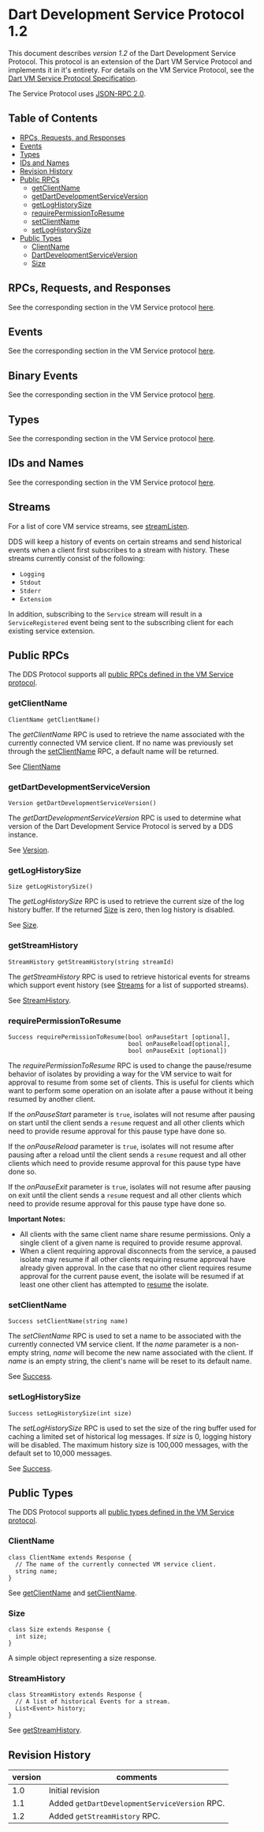# Dart Development Service Protocol 1.2

This document describes _version 1.2_ of the Dart Development Service Protocol.
This protocol is an extension of the Dart VM Service Protocol and implements it
in it's entirety. For details on the VM Service Protocol, see the [Dart VM Service Protocol Specification][service-protocol].

The Service Protocol uses [JSON-RPC 2.0][].

[JSON-RPC 2.0]: http://www.jsonrpc.org/specification

## Table of Contents

- [RPCs, Requests, and Responses](#rpcs-requests-and-responses)
- [Events](#events)
- [Types](#types)
- [IDs and Names](#ids-and-names)
- [Revision History](#revision-history)
- [Public RPCs](#public-rpcs)
  - [getClientName](#getclientname)
  - [getDartDevelopmentServiceVersion](#getdartdevelopmentserviceversion)
  - [getLogHistorySize](#getloghistorysize)
  - [requirePermissionToResume](#requirepermissiontoresume)
  - [setClientName](#setclientname)
  - [setLogHistorySize](#setloghistorysize)
- [Public Types](#public-types)
  - [ClientName](#clientname)
  - [DartDevelopmentServiceVersion](#dartdevelopmentserviceversion)
  - [Size](#size)

## RPCs, Requests, and Responses

See the corresponding section in the VM Service protocol [here][service-protocol-rpcs-requests-and-responses].

## Events

See the corresponding section in the VM Service protocol [here][service-protocol-events].

## Binary Events

See the corresponding section in the VM Service protocol [here][service-protocol-binary-events].

## Types

See the corresponding section in the VM Service protocol [here][service-protocol-types].

## IDs and Names

See the corresponding section in the VM Service protocol [here][service-protocol-ids-and-names].

## Streams

For a list of core VM service streams, see [streamListen][service-protocol-streams].

DDS will keep a history of events on certain streams and send historical events
when a client first subscribes to a stream with history. These streams currently
consist of the following:

- `Logging`
- `Stdout`
- `Stderr`
- `Extension`

In addition, subscribing to the `Service` stream will result in a `ServiceRegistered`
event being sent to the subscribing client for each existing service extension.

## Public RPCs

The DDS Protocol supports all [public RPCs defined in the VM Service protocol][service-protocol-public-rpcs].

### getClientName

```
ClientName getClientName()
```

The _getClientName_ RPC is used to retrieve the name associated with the currently
connected VM service client. If no name was previously set through the
[setClientName](#setclientname) RPC, a default name will be returned.

See [ClientName](#clientname)

### getDartDevelopmentServiceVersion

```
Version getDartDevelopmentServiceVersion()
```

The _getDartDevelopmentServiceVersion_ RPC is used to determine what version of
the Dart Development Service Protocol is served by a DDS instance.

See [Version](#version).


### getLogHistorySize

```
Size getLogHistorySize()
```

The _getLogHistorySize_ RPC is used to retrieve the current size of the log
history buffer. If the returned [Size](#size) is zero, then log history is
disabled.

See [Size](#size).


### getStreamHistory

```
StreamHistory getStreamHistory(string streamId)
```

The _getStreamHistory_ RPC is used to retrieve historical events for streams
which support event history (see [Streams](#streams) for a list of supported
streams).

See [StreamHistory](#streamhistory).

### requirePermissionToResume

```
Success requirePermissionToResume(bool onPauseStart [optional],
                                  bool onPauseReload[optional],
                                  bool onPauseExit [optional])
```

The _requirePermissionToResume_ RPC is used to change the pause/resume behavior
of isolates by providing a way for the VM service to wait for approval to resume
from some set of clients. This is useful for clients which want to perform some
operation on an isolate after a pause without it being resumed by another client.

If the _onPauseStart_ parameter is `true`, isolates will not resume after pausing
on start until the client sends a `resume` request and all other clients which
need to provide resume approval for this pause type have done so.

If the _onPauseReload_ parameter is `true`, isolates will not resume after pausing
after a reload until the client sends a `resume` request and all other clients
which need to provide resume approval for this pause type have done so.

If the _onPauseExit_ parameter is `true`, isolates will not resume after pausing
on exit until the client sends a `resume` request and all other clients which
need to provide resume approval for this pause type have done so.

**Important Notes:**

- All clients with the same client name share resume permissions. Only a
  single client of a given name is required to provide resume approval.
- When a client requiring approval disconnects from the service, a paused
  isolate may resume if all other clients requiring resume approval have
  already given approval. In the case that no other client requires resume
  approval for the current pause event, the isolate will be resumed if at
  least one other client has attempted to [resume](resume) the isolate.

### setClientName

```
Success setClientName(string name)
```

The _setClientName_ RPC is used to set a name to be associated with the currently
connected VM service client. If the _name_ parameter is a non-empty string, _name_
will become the new name associated with the client. If _name_ is an empty string,
the client's name will be reset to its default name.

See [Success](#success).

### setLogHistorySize

```
Success setLogHistorySize(int size)
```

The _setLogHistorySize_ RPC is used to set the size of the ring buffer used for
caching a limited set of historical log messages. If _size_ is 0, logging history
will be disabled. The maximum history size is 100,000 messages, with the default
set to 10,000 messages.

See [Success](#success).

## Public Types

The DDS Protocol supports all [public types defined in the VM Service protocol][service-protocol-public-types].

### ClientName

```
class ClientName extends Response {
  // The name of the currently connected VM service client.
  string name;
}
```

See [getClientName](#getclientname) and [setClientName](#setclientname).

### Size

```
class Size extends Response {
  int size;
}
```

A simple object representing a size response.

### StreamHistory

```
class StreamHistory extends Response {
  // A list of historical Events for a stream.
  List<Event> history;
}
```

See [getStreamHistory](#getStreamHistory).

## Revision History

version | comments
------- | --------
1.0 | Initial revision
1.1 | Added `getDartDevelopmentServiceVersion` RPC.
1.2 | Added `getStreamHistory` RPC.

[resume]: https://github.com/dart-lang/sdk/blob/master/runtime/vm/service/service.md#resume
[success]: https://github.com/dart-lang/sdk/blob/master/runtime/vm/service/service.md#success
[version]: https://github.com/dart-lang/sdk/blob/master/runtime/vm/service/service.md#version

[service-protocol]: https://github.com/dart-lang/sdk/blob/master/runtime/vm/service/service.md
[service-protocol-rpcs-requests-and-responses]: https://github.com/dart-lang/sdk/blob/master/runtime/vm/service/service.md#rpcs-requests-and-responses
[service-protocol-events]: https://github.com/dart-lang/sdk/blob/master/runtime/vm/service/service.md#events
[service-protocol-streams]: https://github.com/dart-lang/sdk/blob/master/runtime/vm/service/service.md#streamlisten
[service-protocol-binary-events]: https://github.com/dart-lang/sdk/blob/master/runtime/vm/service/service.md#binary-events
[service-protocol-types]: https://github.com/dart-lang/sdk/blob/master/runtime/vm/service/service.md#types
[service-protocol-ids-and-names]: https://github.com/dart-lang/sdk/blob/master/runtime/vm/service/service.md#ids-and-names
[service-protocol-public-rpcs]: https://github.com/dart-lang/sdk/blob/master/runtime/vm/service/service.md#public-rpcs
[service-protocol-public-types]: https://github.com/dart-lang/sdk/blob/master/runtime/vm/service/service.md#public-types
